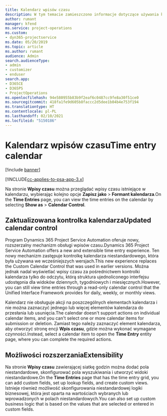 ```yaml
---
title: Kalendarz wpisów czasu
description: W tym temacie zamieszczono informacje dotyczące używania kalendarza wpisów czasu.
author: rumant
manager: kfend
ms.service: project-operations
ms.custom:
- dyn365-projectservice
ms.date: 05/20/2019
ms.topic: article
ms.author: rumant
audience: Admin
search.audienceType:
- admin
- customizer
- enduser
search.app:
- D365CE
- D365PS
- ProjectOperations
ms.openlocfilehash: 94e580955b83b9f2eaf6c0487cc9fe8a30f51ce0
ms.sourcegitcommit: 418fa1fe9d605b8faccc2d5dee1b04b4e753f194
ms.translationtype: HT
ms.contentlocale: pl-PL
ms.lasthandoff: 02/10/2021
ms.locfileid: "5150186"
---
```

# <a name="time-entry-calendar"></a><span data-ttu-id="cc486-103">Kalendarz wpisów czasu</span><span class="sxs-lookup"><span data-stu-id="cc486-103">Time entry calendar</span></span>

[!include [banner](../includes/psa-now-project-operations.md)]

[!INCLUDE[cc-applies-to-psa-app-3.x](../includes/cc-applies-to-psa-app-3x.md)]

<span data-ttu-id="cc486-104">Na stronie **Wpisy czasu** można przeglądać wpisy czasu istniejące w kalendarzu, wybierając kolejno opcje **Zapisz jako** \> **Formant kalendarza**.</span><span class="sxs-lookup"><span data-stu-id="cc486-104">On the **Time Entries** page, you can view the time entries on the calendar by selecting **Show as** \> **Calendar Control**.</span></span>

## <a name="updated-calendar-control"></a><span data-ttu-id="cc486-105">Zaktualizowana kontrolka kalendarza</span><span class="sxs-lookup"><span data-stu-id="cc486-105">Updated calendar control</span></span>

<span data-ttu-id="cc486-106">Program Dynamics 365 Project Service Automation oferuje nowy, rozszerzalny mechanizm obsługi wpisów czasu.</span><span class="sxs-lookup"><span data-stu-id="cc486-106">Dynamics 365 Project Service Automation offers a new and extensible time entry experience.</span></span> <span data-ttu-id="cc486-107">Ten nowy mechanizm zastępuje kontrolkę kalendarza niestandardowego, która była używana we wcześniejszych wersjach.</span><span class="sxs-lookup"><span data-stu-id="cc486-107">This new experience replaces the Custom Calendar Control that was used in earlier versions.</span></span> <span data-ttu-id="cc486-108">Można jednak nadal wyświetlać wpisy czasu za pośrednictwem kontrolki kalendarza tylko do odczytu, którą struktura ujednoliconego interfejsu udostępnia dla widoków dziennych, tygodniowych i miesięcznych.</span><span class="sxs-lookup"><span data-stu-id="cc486-108">However, you can still view time entries through a read-only calendar control that the Unified Interface Framework provides for daily, weekly, or monthly views.</span></span>

<span data-ttu-id="cc486-109">Kalendarz nie obsługuje akcji na poszczególnych elementach kalendarza i nie można zaznaczyć jednego lub więcej elementów kalendarza do przesłania lub usunięcia.</span><span class="sxs-lookup"><span data-stu-id="cc486-109">The calendar doesn't support actions on individual calendar items, and you can't select one or more calendar items for submission or deletion.</span></span> <span data-ttu-id="cc486-110">Zamiast tego należy zaznaczyć element kalendarza, aby otworzyć stronę encji **Wpis czasu**, gdzie można wykonać wymagane czynności.</span><span class="sxs-lookup"><span data-stu-id="cc486-110">Instead, select a calendar item to open the **Time Entry** entity page, where you can complete the required actions.</span></span>

## <a name="extensibility"></a><span data-ttu-id="cc486-111">Możliwości rozszerzania</span><span class="sxs-lookup"><span data-stu-id="cc486-111">Extensibility</span></span>

<span data-ttu-id="cc486-112">Na stronie **Wpisy czasu** zawierającej siatkę godzin można dodać pola niestandardowe, skonfigurować pola wyszukiwania i utworzyć widoki niestandardowe.</span><span class="sxs-lookup"><span data-stu-id="cc486-112">On the **Time Entries** page that has the time entry grid, you can add custom fields, set up lookup fields, and create custom views.</span></span> <span data-ttu-id="cc486-113">Istnieje również możliwość skonfigurowania niestandardowej logiki biznesowej, która jest oparta na wartościach wybranych lub wprowadzonych w polach niestandardowych.</span><span class="sxs-lookup"><span data-stu-id="cc486-113">You can also set up custom business logic that is based on the values that are selected or entered in custom fields.</span></span>

